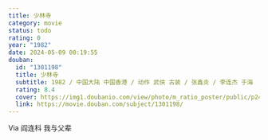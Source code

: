 ```yaml
---
title: 少林寺
category: movie
status: todo
rating: 0
year: "1982"
date: 2024-05-09 00:19:55
douban:
  id: "1301198"
  title: 少林寺
  subtitle: 1982 / 中国大陆 中国香港 / 动作 武侠 古装 / 张鑫炎 / 李连杰 于海
  rating: 8.4
  cover: https://img1.doubanio.com/view/photo/m_ratio_poster/public/p2458741650.jpg
  link: https://movie.douban.com/subject/1301198/
---
```


Via 阎连科 我与父辈